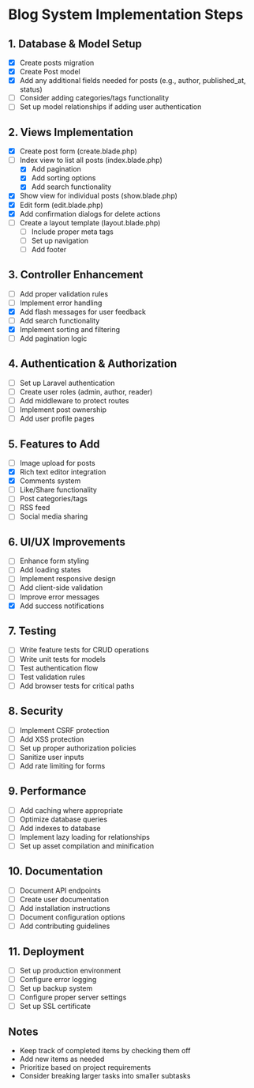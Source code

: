 # Blog System Implementation Steps

## 1. Database & Model Setup
- [x] Create posts migration
- [x] Create Post model
- [x] Add any additional fields needed for posts (e.g., author, published_at, status)
- [ ] Consider adding categories/tags functionality
- [ ] Set up model relationships if adding user authentication

## 2. Views Implementation
- [x] Create post form (create.blade.php)
- [ ] Index view to list all posts (index.blade.php)
  - [x] Add pagination
  - [x] Add sorting options
  - [x] Add search functionality
- [x] Show view for individual posts (show.blade.php)
- [x] Edit form (edit.blade.php)
- [x] Add confirmation dialogs for delete actions
- [ ] Create a layout template (layout.blade.php)
  - [ ] Include proper meta tags
  - [ ] Set up navigation
  - [ ] Add footer

## 3. Controller Enhancement
- [ ] Add proper validation rules
- [ ] Implement error handling
- [x] Add flash messages for user feedback
- [ ] Add search functionality
- [x] Implement sorting and filtering
- [ ] Add pagination logic

## 4. Authentication & Authorization
- [ ] Set up Laravel authentication
- [ ] Create user roles (admin, author, reader)
- [ ] Add middleware to protect routes
- [ ] Implement post ownership
- [ ] Add user profile pages

## 5. Features to Add
- [ ] Image upload for posts
- [x] Rich text editor integration
- [x] Comments system
- [ ] Like/Share functionality
- [ ] Post categories/tags
- [ ] RSS feed
- [ ] Social media sharing

## 6. UI/UX Improvements
- [ ] Enhance form styling
- [ ] Add loading states
- [ ] Implement responsive design
- [ ] Add client-side validation
- [ ] Improve error messages
- [x] Add success notifications

## 7. Testing
- [ ] Write feature tests for CRUD operations
- [ ] Write unit tests for models
- [ ] Test authentication flow
- [ ] Test validation rules
- [ ] Add browser tests for critical paths

## 8. Security
- [ ] Implement CSRF protection
- [ ] Add XSS protection
- [ ] Set up proper authorization policies
- [ ] Sanitize user inputs
- [ ] Add rate limiting for forms

## 9. Performance
- [ ] Add caching where appropriate
- [ ] Optimize database queries
- [ ] Add indexes to database
- [ ] Implement lazy loading for relationships
- [ ] Set up asset compilation and minification

## 10. Documentation
- [ ] Document API endpoints
- [ ] Create user documentation
- [ ] Add installation instructions
- [ ] Document configuration options
- [ ] Add contributing guidelines

## 11. Deployment
- [ ] Set up production environment
- [ ] Configure error logging
- [ ] Set up backup system
- [ ] Configure proper server settings
- [ ] Set up SSL certificate

## Notes
- Keep track of completed items by checking them off
- Add new items as needed
- Prioritize based on project requirements
- Consider breaking larger tasks into smaller subtasks 